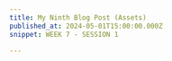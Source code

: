 ```yaml
---
title: My Ninth Blog Post (Assets)
published_at: 2024-05-01T15:00:00.000Z
snippet: WEEK 7 - SESSION 1

---
```

<!-- **A list of assets (3D models, sounds, textures, etc.) that will be required for your project. Specify which you will create yourself, and which you will source or edit from elsewhere.** -->





<!-- # This is h1

## This is h2

_underline_

**bold** -->
